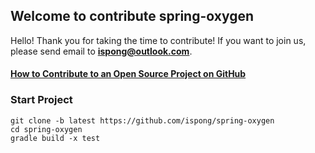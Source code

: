## Welcome to contribute spring-oxygen

Hello! Thank you for taking the time to contribute! If you want to join us, please send email to **ispong@outlook.com**.

#### [How to Contribute to an Open Source Project on GitHub](https://egghead.io/series/how-to-contribute-to-an-open-source-project-on-github)

### Start Project

```
git clone -b latest https://github.com/ispong/spring-oxygen
cd spring-oxygen
gradle build -x test
```